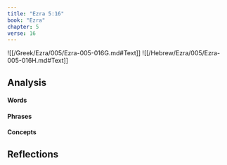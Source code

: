```yaml
---
title: "Ezra 5:16"
book: "Ezra"
chapter: 5
verse: 16
---
```

![[/Greek/Ezra/005/Ezra-005-016G.md#Text]]
![[/Hebrew/Ezra/005/Ezra-005-016H.md#Text]]

## Analysis

#### Words

#### Phrases

#### Concepts

## Reflections
